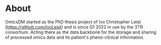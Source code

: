 # About

OmicsDM started as the PhD thesis project of Ivo Christopher Leist (https://github.com/IvoLeist)
and is since Q1 2022 in use by the 3TR consortium. Acting there as the data backbone
for the storage and sharing of processed omics data and its patient's pheno-clinical information.